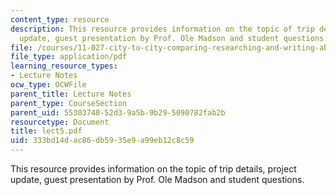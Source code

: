 ```yaml
---
content_type: resource
description: This resource provides information on the topic of trip details, project
  update, guest presentation by Prof. Ole Madson and student questions.
file: /courses/11-027-city-to-city-comparing-researching-and-writing-about-cities-spring-2006/333bd14dac86db5935e9a99eb12c8c59_lect5.pdf
file_type: application/pdf
learning_resource_types:
- Lecture Notes
ocw_type: OCWFile
parent_title: Lecture Notes
parent_type: CourseSection
parent_uid: 55303748-52d3-9a5b-9b29-5090782fab2b
resourcetype: Document
title: lect5.pdf
uid: 333bd14d-ac86-db59-35e9-a99eb12c8c59
---
```

This resource provides information on the topic of trip details, project update, guest presentation by Prof. Ole Madson and student questions.

